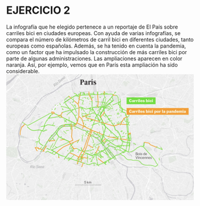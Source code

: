 # EJERCICIO 2
La infografía que he elegido pertenece a un reportaje de El País sobre carriles bici en ciudades europeas. Con ayuda de varias infografías, se compara el número de kilómetros de carril bici en diferentes ciudades, tanto europeas como españolas. Además, se ha tenido en cuenta la pandemia, como un factor que ha impulsado la construcción de más carriles bici por parte de algunas administraciones. Las ampliaciones aparecen en color naranja. Así, por ejemplo, vemos que en París esta ampliación ha sido considerable. 
![paris](paris.png) 
